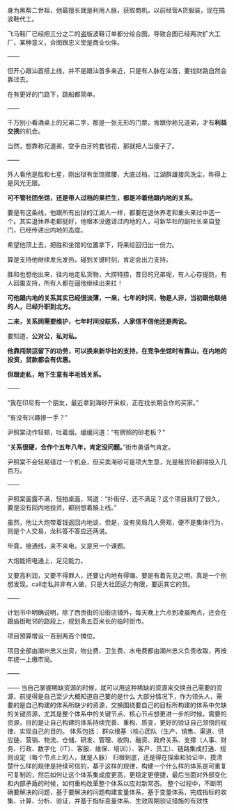 身为黑帮二世祖，他最擅长就是利用人脉，获取商机，以前经营A货服装，现在搞波鞋代工。

飞马鞋厂已经把三分之二的盗版波鞋订单都分给合图，导致合图已经两次扩大工厂，某种意义，合图跟忠义堂是商业伙伴。

——

但开心跟汕首搭上线，并不是跟汕首多亲近，只是有人脉在汕首，要找财路自然会靠过去。

在有更好的门路下，跳船都简单。

——

千万别小看酒桌上的兄弟二字，那是一张无形的门票，肯跟你称兄道弟，才有**利益交换**的机会。

当然，想靠称兄道弟，空手白牙的套钱花，那就把人当傻子了。

——

外人看他是胜和七星，刚出狱有坐馆撑腰，大底过档，江湖群雄接风洗尘，称得上是风光无限。

**可不管社团坐馆，还是带人过档的果栏生，都是冲着他跟内地的关系。**

要是有这条线，他跟所有出狱的江湖人一样，都要在退休养老和重头来过中选一个。其实退休养老都挺好，他根本没邀请过内地的人，可新华社的副社长亲自登门，已经传递出内地的态度。

希望他顶上去，把胜和坐馆的位置拿下，将来给回归出一份力。

算是支持他继续发光发热，碰到关键时刻，肯定会出力支持。

胜和也想他出来，往内地走私货物，大捞特捞，昔日的兄弟呢，有人心存提防，有人回巢支持，所有人都在逼他继续出来扛！

**可他跟内地的关系其实已经很淡薄，一来，七年的时间，物是人非，当初跟他联络的人，已经升职到北方。**

**二来，关系网需要维护，七年时间没联系，人家信不信他还是两说。**

要知道，**公对公，私对私。**

**他靠闯禁运留下的功劳，可以换来新华社的支持，在竞争坐馆时有靠山，在内地的投资，贷款都会有优惠。**

**但跟走私，地下生意有半毛钱关系。**

——

“我在印尼有一个朋友，最近拿到海砂开采权，正在找长期合作的买家。”

“有没有兴趣掺一手？”

尹照棠动作轻顿，吐着烟，缓缓问道：“有牌照的砂老板？”

“**关系很硬，合作个五年八年，肯定没问题。**”街市勇语气肯定。

尹照棠不会轻易错过一个机会，但买卖海砂可是项大生意，光是租货轮都得投入几百万。

——

尹照棠面露不满，轻拍桌面，骂道：“扑街仔，还不满足？这个项目我盯了很久，要是没有回内地投资，都别想着接上线。”

虽然，他让大炮带着钱返回内地谈，但是，没有吴局几人旁观，便不是集体行为，则是个人交易，龙科答不答应还两说。

毕竟，接通线，来不来电，又是另一个课题。

大炮能把电通上，足见能力。

又要高利润，又要不得罪人，还要让内地有得赚。要是有着先见之明，真是一个别想发现。call走私并非有人做，只是大社团运力有限，要运其它的货。

——

计划书中明确说明，除了西贡街的沿街店铺外，每天晚上六点到凌晨两点，还会在跟庙街毗邻的路段上，规划条五百米长的临时街市。

项目预算增设一百到两百个摊位。

项目全部由潮州忠义出资，物业费、卫生费、水电费都由潮州忠义负责收取，再按年统一上缴市局。

——

——
当自己掌握稀缺资源的时候，就可以用这种稀缺的资源来交换自己需要的资源，前提得是自己至少大概知道自己要的是什么
大部分情况下，作为领头人，需要的是自己构建的体系所缺少的资源，交换围绕要自己的目标所构建的体系中欠缺的关键资源，尤其是整个体系中的关键节点、核心节点想更进一步的时候，需要的资源，目的是让自己构建的体系持续完善、重构、质变，更好的验证自己领悟的规律、实现自己的目的。
体系包括：
群众根基（核心团队（生产、销售、渠道、供应链、营销、物流、仓储、研发、管理、收购、融资、政府关系、支撑（人事、财务、行政、数字化（IT）、客服、维保、培训））、客户、员工）、链路集成打通、规则设定（每个节点上的人，就是人脉）
归根到底，还是得在探索和验证中，摸清楚什么样的规律是持续可信的，基于这样的规律，构建一个什么样的体系是可重复可复制的，然后如何让这个体系集成度更高，更稳定更便捷，最后当面对外部变化和内部矛盾的时候，如何重构改革整个体系以应对新常态。
整个过程中，不断明确要解决的问题，基于要解决的问题构建变量体系，基于变量体系，完成指标的收集、计算、分析、验证，并基于指标变量体系、生效周期验证措施的有效性
